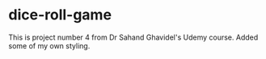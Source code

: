 # dice-roll-game

This is project number 4 from Dr Sahand Ghavidel's Udemy course.
Added some of my own styling. 

